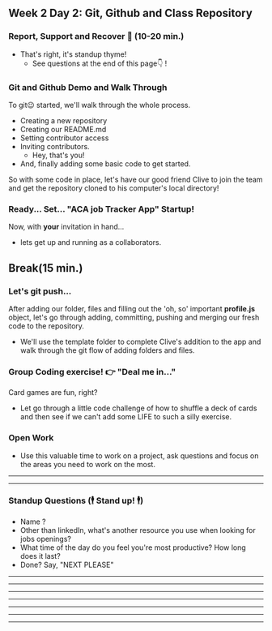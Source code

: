 ## Week 2 Day 2: Git, Github and Class Repository

### Report, Support and Recover 🤕 (10-20 min.)
* That's right, it's standup thyme!
  * See questions at the end of this page👇 !

### Git and Github Demo and Walk Through
To git😉 started, we'll walk through the whole process.
* Creating a new repository
* Creating our README.md
* Setting contributor access
* Inviting contributors.
  * Hey, that's you!
* And, finally adding some basic code to get started.

So with some code in place, let's have our good friend Clive to join the team and get the repository cloned to his computer's local directory!

### Ready... Set... "ACA job Tracker App" Startup!
Now, with **your** invitation in hand...
* lets get up and running as a collaborators.

## Break(15 min.)

### Let's git push...
After adding our folder, files and filling out the 'oh, so' important **profile.js** object, let's go through adding, committing, pushing and merging our fresh code to the repository.
* We'll use the template folder to complete Clive's addition to the app and walk through the git flow of adding folders and files.

### Group Coding exercise! 👉 "Deal me in..."
Card games are fun, right?
* Let go through a little code challenge of how to shuffle a deck of cards and then see if we can't add some LIFE to such a silly exercise.

### Open Work
* Use this valuable time to work on a project, ask questions and focus on the areas you need to work on the most.

----

----  
### Standup Questions (🕴 Stand up! 🕴)
* Name ?
* Other than linkedIn, what's another resource you use when looking for jobs openings?
* What time of the day do you feel you're most productive? How long does it last?
* Done? Say, "NEXT PLEASE"
----

----  

----

----

----

----

----
